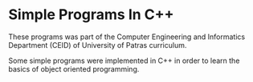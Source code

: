 # Simple Programs In C++

These programs was part of the Computer Engineering and Informatics Department (CEID) of University of Patras curriculum.

Some simple programs were implemented in C++ in order to learn the basics of object oriented programming.
